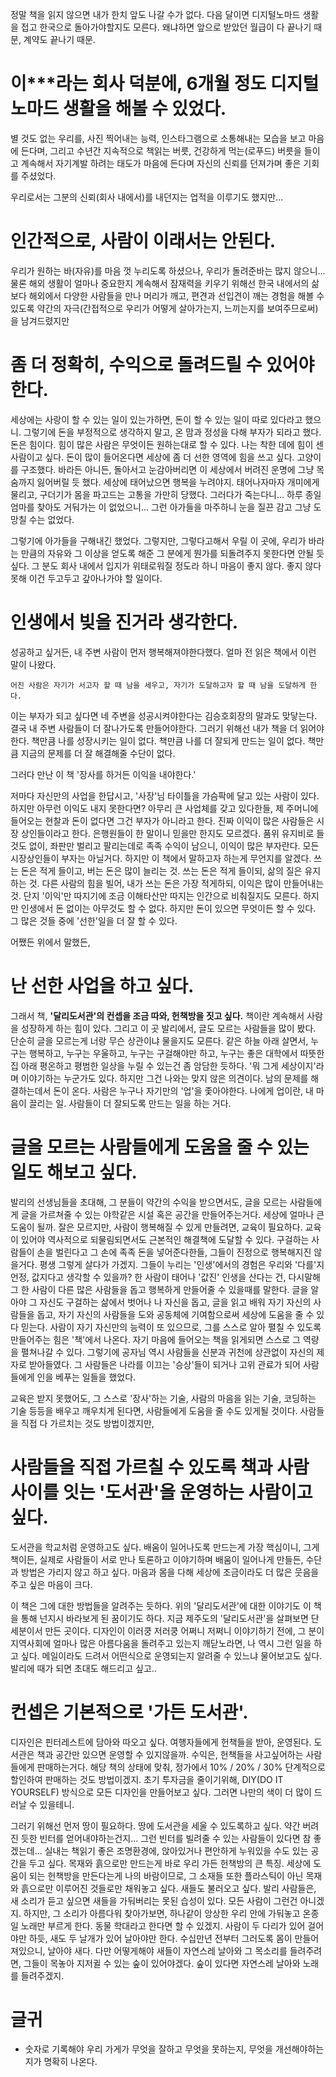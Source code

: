 정말 책을 읽지 않으면 내가 한치 앞도 나갈 수가 없다.
다음 달이면 디지털노마드 생활을 접고 한국으로 돌아가야할지도 모른다.
왜냐하면 앞으로 받았던 월급이 다 끝나기 때문, 계약도 끝나기 때문.

# 이***라는 회사 덕분에, 6개월 정도 디지털노마드 생활을 해볼 수 있었다.
별 것도 없는 우리를, 사진 찍어내는 능력, 인스타그램으로 소통해내는 모습을 보고
마음에 든다며, 
그리고 수년간 지속적으로 책읽는 버릇, 건강하게 먹는(로푸드) 버릇을 들이고 계속해서 자기계발 하려는 태도가 마음에 든다며
자신의 신뢰를 던져가며 좋은 기회를 주셨었다.

우리로서는 그분의 신뢰(회사 내에서)를 내던지는 업적을 이루기도 했지만...
# 인간적으로, 사람이 이래서는 안된다.
우리가 원하는 바(자유)를 마음 껏 누리도록 하셨으나, 우리가 돌려준바는 많지 않으니...
물론 해외 생활이 얼마나 중요한지
계속해서 잠재력을 키우기 위해선 한국 내에서의 삶보다
해외에서 다양한 사람들을 만나
머리가 깨고, 편견과 선입견이 깨는 경험을 해볼 수 있도록 
약간의 자극(간접적으로 우리가 어떻게 살아가는지, 느끼는지를 보여주므로써)을 남겨드렸지만
# 좀 더 정확히, 수익으로 돌려드릴 수 있어야한다.

세상에는 사랑이 할 수 있는 일이 있는가하면, 돈이 할 수 있는 일이 따로 있다라고 했으니.
그렇기에 돈을 부정적으로 생각하지 말고, 온 맘과 정성을 다해 부자가 되라고 했다.
돈은 힘이다. 힘이 많은 사람은 무엇이든 원하는대로 할 수 있다.
나는 착한 데에 힘이 센 사람이고 싶다. 돈이 많이 들어온다면 세상에 좀 더 선한 영역에 힘을 쓰고 싶다. 고양이를 구조했다. 바라든 아니든, 돌아서고 눈감아버리면 이 세상에서 버려진 운명에 그냥 목숨까지 잃어버릴 듯 했다. 세상에 태어났으면 행복을 누려야지. 태어나자마자 개미에게 물리고, 구더기가 몸을 파고드는 고통을 가만히 당했다.
그러다가 죽는다니... 하루 종일 엄마를 찾아도 거둬가는 이 없었으니... 그런 아가들을 마주하니 눈을 질끈 감고 그냥 도망칠 수는 없었다.

그렇기에 아가들을 구해내긴 했었다. 
그렇지만, 그렇다고해서 우릴 이 곳에, 우리가 바라는 만큼의 자유와 그 이상을 얻도록 해준 그 분에게 뭔가를 되돌려주지 못한다면 안될 듯 싶다. 그 분도 회사 내에서 입지가 위태로워질 정도라 하니 마음이 좋지 않다. 좋지 않다못해 이건 두고두고 갚아나가야 할 일이다. 
# 인생에서 빚을 진거라 생각한다.

성공하고 싶거든, 내 주변 사람이 먼저 행복해져야한다했다.
얼마 전 읽은 책에서 이런 말이 나왔다.
```
어진 사람은 자기가 서고자 할 때 남을 세우고, 자기가 도달하고자 할 때 남을 도달하게 한다.
```
이는 부자가 되고 싶다면 네 주변을 성공시켜야한다는 김승호회장의 말과도 맞닿는다.
결국 내 주변 사람들이 더 잘나가도록 만들어야한다.
그러기 위해선 내가 책을 더 읽어야한다. 책만큼 나를 성장시키는 일이 없다. 책만큼 나를 더 잘되게 만드는 일이 없다. 책만큼 지금의 문제를 더 잘 해결해줄 수단이 없다.

그러다 만난 이 책
'장사를 하거든 이익을 내야한다.'

저마다 자신만의 사업을 한답시고, '사장'님 타이틀을 가슴팍에 달고 있는 사람이 있다.
하지만 아무런 이익도 내지 못한다면? 아무리 큰 사업체를 갖고 있다한들, 제 주머니에 들어오는 현찰과 돈이 없다면 그건 부자가 아니라고 한다.
진짜 이익이 많은 사람들은 시장 상인들이라고 한다.
은행원들이 한 말이니 믿을만 한지도 모르겠다.
품위 유지비로 들 것도 없이, 좌판만 벌리고 팔리는데로 족족 수익이 남으니, 이익이 많은 부자란다. 모든 시장상인들이 부자는 아닐거다. 하지만 이 책에서 말하고자 하는게 무언지를 알겠다. 쓰는 돈은 적게 들이고, 버는 돈은 많이 늘리는 것. 쓰는 돈은 적게 들이되, 삶의 질은 유지하는 것. 다른 사람의 힘을 빌어, 내가 쓰는 돈은 가장 적게하되, 이익은 많이 만들어내는 것.
단지 '이익'만 따지기에 조금 이해타산만 따지는 인간으로 비춰질지도 모른다. 하지만 인생에서 돈 없이는 아무것도 할 수 없다. 하지만 돈이 있으면 무엇이든 할 수 있다. 그 많은 것들 중에 '선한'일을 더 잘 할 수 있다.


어쨌든 위에서 말했든, 
# 난 선한 사업을 하고 싶다.
그래서 책, **'달리도서관'의 컨셉을 조금 따와, 헌책방을 짓고 싶다.**
책이란 계속해서 사람을 성장하게 하는 힘이 있다.
그리고 이 곳 발리에서, 글도 모르는 사람들을 많이 봤다.
단순히 글을 모르는게 너랑 무슨 상관이냐 물을지도 모른다.
같은 하늘 아래 살면서, 누구는 행복하고, 누구는 우울하고, 누구는 구걸해야만 하고, 누구는 좋은 대학에서 따뜻한 집 아래 평온하고 평범한 일상을 누릴 수 있는건 좀 암담한 듯하다. '뭐 그게 세상이지'라며 이야기하는 누군가도 있다. 하지만 그건 나와는 맞지 않은 의견이다. 남의 문제를 해결하는데서 돈이 온다. 사람은 누구나 자기만의 '업'을 좇아야한다. 나에게 업이란, 내 마음이 끌리는 일. 사람들이 더 잘되도록 만드는 일을 하는 거다.

# 글을 모르는 사람들에게 도움을 줄 수 있는 일도 해보고 싶다. 

발리의 선생님들을 초대해, 그 분들이 약간의 수익을 받으면서도, 글을 모르는 사람들에게 글을 가르쳐줄 수 있는 야학같은 시설 혹은 공간을 만들어주는거다. 세상에 얼마나 큰 도움이 될까. 잘은 모르지만, 사람이 행복해질 수 있게 만들려면, 교육이 필요하다. 교육이 있어야 역사적으로 되물림되면서도 근본적인 해결책에 도달할 수 있다. 구걸하는 사람들이 손을 벌린다고 그 손에 족족 돈을 넣어준다한들, 그들이 진정으로 행복해지진 않을거다. 평생 그렇게 살다가 가겠지.
그들이 누리는 '인생'에서의 경험은 우리와 '다를'지언정, 값지다고 생각할 수 있을까? 한 사람이 태어나 '값진' 인생을 산다는 건, 다시말해 그 한 사람이 다른 많은 사람들을 돕고 행복하게 만들어줄 수 있을때를 말한다. 글을 알아야 그 자신도 구걸하는 삶에서 벗어나 나 자신을 돕고, 글을 읽고 배워 자기 자신의 사람들을 돕고, 자기 자신의 사람들을 도와 공동체에 기여함으로써 세상에 도움을 줄 수 있다 믿는다. 사람이 자기 자신만의 능력이 또 있으므로, 그를 스스로 알아 펼칠 수 있도록 만들어주는 힘은 '책'에서 나온다.
자기 마음에 들어오는 책을 읽게되면 스스로 그 역량을 펼쳐나갈 수 있다. 그렇기에 공자님 역시 사람들을 신분과 귀천에 상관없이 자신의 제자로 받아들였다. 그 사람들은 나라를 이끄는 '승상'들이 되거나 고위 관료가 되어 사람들에게 인을 베푸는 일들을 했었다.

교육은 받지 못했어도, 그 스스로 '장사'하는 기술, 사람의 마음을 읽는 기술, 코딩하는 기술 등등을 배우고 깨우치게 된다면, 사람들에게 도움을 줄 수도 있게될 것이다.
사람들을 직접 다 가르치는 것도 방법이겠지만, 

# 사람들을 직접 가르칠 수 있도록 책과 사람 사이를 잇는 '도서관'을 운영하는 사람이고 싶다. 
도서관을 학교처럼 운영하고도 싶다.
배움이 일어나도록 만드는게 가장 핵심이니, 그게 책이든, 실제로 사람들이 서로 만나 토론하고 이야기하며 배움이 일어나게 만들든, 수단과 방법은 가리지 않고 하고 싶다.
마음과 몸을 다해 세상에 조금이라도 더 많은 웃음을 주고 싶은 마음이 크다.

이 책은 그에 대한 방법들을 알려주는 듯하다.
위의 '달리도서관'에 대한 이야기도 이 책을 통해 넌지시 바라보게 된 꿈이기도 하다.
지금 제주도의 '달리도서관'을 살펴보면 단 세분이서 만든 곳이다. 디자인이 이러쿵 저러쿵 어쩌니 저쩌니 이야기하기 전에, 그 분이 지역사회에 얼마나 많은 아름다움을 돌려주고 있는지 깨닫노라면, 나 역시 그런 일을 하고 싶다.
메일이라도 드려서 어떤식으로 운영되는지 알려줄 수 있느냐 물어보고도 싶다.
발리에 때가 되면 초대도 해드리고 싶고..

# 컨셉은 기본적으로 '가든 도서관'.

디자인은 핀터레스트에 담아와 따오고 싶다. 
여행자들에게 헌책들을 받아, 운영된다.
도서관은 책과 공간만 있으면 운영할 수 있지않을까.
수익은, 헌책들을 사고싶어하는 사람들에게 판매하는거다. 
해당 책의 상태에 맞춰, 정가에서 10% / 20% / 30% 단계적으로 할인하여 판매하는 것도 방법이겠지.
초기 투자금을 줄이기위해, DIY(DO IT YOURSELF) 방식으로 모든 디자인을 만들어보고 싶다.
그러면 나만의 색이 더 많이 드러날 수 있을테니.

그러기 위해선 먼저 땅이 필요하다. 땅에 도서관을 세울 수 있도록하고 싶다.
약간 버려진 듯한 빈터를 얻어내야하는건지...
그런 빈터를 빌려줄 수 있는 사람들이 있다면 참 좋겠는데...
실내는 책읽기 좋은 조명환경에, 앉아있거나 편안하게 누워있을 수도 있는 공간을 두고 싶다.
목재와 흙으로만 만드는게 바로 우리 가든 헌책방의 큰 특징.
세상에 도움이 되는 헌책방을 만든다는게 나의 바람이므로, 그 소재들 또한 플라스틱이 아닌 목재와 흙으로만 이루어진 것들로만 채워놓고 싶다.
새들도 불러오고 싶다.
발리 사람들은, 새 소리가 듣고 싶으면 새들을 가둬버리는 못된 습성이 있다.
모든 사람이 그런건 아니겠지. 하지만, 그 소리가 아름다워 찾아가보면, 하나같이 앙상한 우리 안에 가둬놓고 온종일 노래만 부르게 한다.
동물 학대라고 한다면 할 수 있겠지. 사람이 두 다리가 있어 걸어야만 하듯, 새도 두 날개가 있어 날아야만 한다. 수십만년 전부터 그러도록 몸이 만들어져있으니, 날아야 새다.
다만 어떻게해야 새들이 자연스레 날아와 그 목소리를 들려주려면, 그들이 목놓아 지저귈 수 있는 숲이 있어야겠다.
숲이 있다면 자연스레 날아와 노래를 들려주겠지.


# 글귀

- 숫자로 기록해야 우리 가게가 무엇을 잘하고 무엇을 못하는지, 무엇을 개선해야하는 지가 명확히 나온다.
